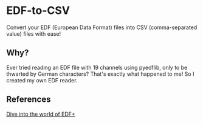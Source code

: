 # EDF-to-CSV

Convert your EDF (European Data Format) files into CSV (comma-separated value) files with ease!

## Why?

Ever tried reading an EDF file with 19 channels using pyedflib, only to be thwarted by German characters? That's exactly what happened to me! So I created my own EDF reader.

## References

[Dive into the world of EDF+](https://www.edfplus.info/)
